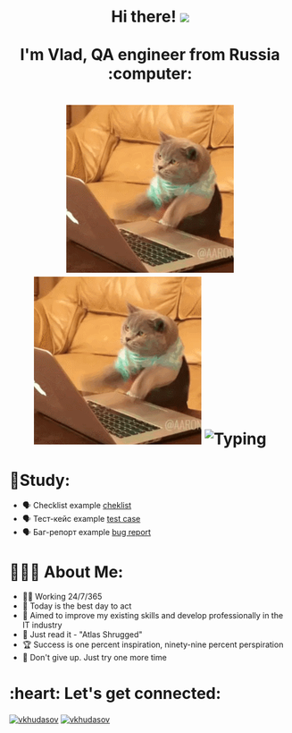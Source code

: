 <!--
**UniverseQA/UniverseQA** is a ✨ _special_ ✨ repository because its `README.md` (this file) appears on your GitHub profile.

Here are some ideas to get you started:

- 🔭 I’m currently working on ...
- 🌱 I’m currently learning ...
- 👯 I’m looking to collaborate on ...
- 🤔 I’m looking for help with ...
- 💬 Ask me about ...
- 📫 How to reach me: ...
- 😄 Pronouns: ...
- ⚡ Fun fact: ...
-->

<h1 align="center">
 <abc>  
  <br>Hi there! <img src="https://user-images.githubusercontent.com/42378118/110234147-e3259600-7f4e-11eb-95be-0c4047144dea.gif" width="32"><br>
  <br> I'm Vlad, QA engineer from Russia :computer:<br>  
   </abc>   
</h1> 
<h1 align="center">
<img src="https://github.com/UniverseQA/Target/blob/main/2GU.gif?raw=true" height="300px" width="300px"/> 
<img src="https://github.com/UniverseQA/Target/blob/main/2GU.gif?raw=true" height="300px" width="300px"/>
<img alt="Typing" length="200px" width="500" src="https://readme-typing-svg.herokuapp.com?color=%2336BCF7&lines=Perfer+et+obdura,+dolor+hic+tibi+proderit+olim" />
 </h1>

 <h1 align="left">🏹Study:</h1>
 
- 🗣 Checklist example [cheklist](https://clck.ru/32Pkee)
- 🗣 Тест-кейс example [test case](https://clck.ru/32Pkh3)
- 🗣 Баг-репорт example [bug report](https://clck.ru/32PkjV)

 <h1 align="left">👨🏻‍💻 About Me:</h1>
 
- :man_technologist: Working 24/7/365
- :rocket: Today is the best day to act
- :dart: Aimed to improve my existing skills and develop professionally in the IT industry
- :book: Just read it - "Atlas Shrugged"
- :trophy: Success is one percent inspiration, ninety-nine percent perspiration
- :crown: Don't give up. Just try one more time

<h1 align="left">:heart: Let's get connected:</h1>
<a href="https://t.me/vkhudasov" target="_blank"><img align="center" src="https://cdn.jsdelivr.net/npm/simple-icons@3.0.1/icons/telegram.svg" alt="vkhudasov" height="200" width="200" /></a>
<a href="https://vk.com/vkhudasov" target="_blank"><img align="center" src="https://cdn.jsdelivr.net/npm/simple-icons@3.0.1/icons/vk.svg" alt="vkhudasov" height="100" width="100" /></a>
